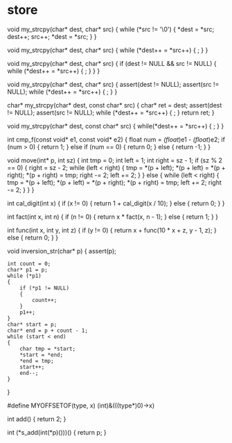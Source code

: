 # store
void my_strcpy(char* dest, char* src)
{
	while (*src != '\0')
	{
		*dest = *src;
		dest++;
		src++;
		*dest = *src;
	}
}

void my_strcpy(char* dest, char* src)
{
		while (*dest++ = *src++)
		{
			;
		}
}

void my_strcpy(char* dest, char* src)
{
	if (dest != NULL && src != NULL)
	{
		while (*dest++ = *src++)
		{
			;
		}
	}
}

void my_strcpy(char* dest, char* src)
{
	assert(dest != NULL);
	assert(src != NULL);
	while (*dest++ = *src++)
	{
		;
	}
}


char* my_strcpy(char* dest, const char* src)
{
	char* ret = dest;
	assert(dest != NULL);
	assert(src != NULL);
	while (*dest++ = *src++)
	{
		;
	}
	return ret;
}

void my_strcpy(char* dest, const char* src)
{
	while(*dest++ = *src++)
	{
		;
	}
}


int cmp_f(const void* e1, const void* e2)
{
	float num = *(float*)e1 - *(float*)e2;
	if (num > 0)
	{
		return 1;
	}
	else if (num == 0)
	{
		return 0;
	}
	else
	{
		return -1;
	}
}

void move(int* p, int sz)
{
	int tmp = 0;
	int left = 1;
	int right = sz - 1;
	if (sz % 2 == 0)
	{
		right = sz - 2;
		while (left < right)
		{
			tmp = *(p + left);
			*(p + left) = *(p + right);
			*(p + right) = tmp;
			right -= 2;
			left += 2;
		}
	}
	else
	{
		while (left < right)
		{
			tmp = *(p + left);
			*(p + left) = *(p + right);
			*(p + right) = tmp;
			left += 2;
			right -= 2;
		}
	}
}


int cal_digit(int x)
{
	if (x != 0)
	{
		return 1 + cal_digit(x / 10);
	}
	else
	{
		return 0;
	}
}

int fact(int x, int n)
{
	if (n != 0)
	{
		return x * fact(x, n - 1);
	}
	else
	{
		return 1;
	}
}

int func(int x, int y, int z)
{
	if (y != 0)
	{
		return x + func(10 * x + z, y - 1, z);
	}
	else
	{
		return 0;
	}
}


void inversion_str(char* p)
{
	assert(p);

	int count = 0;
	char* p1 = p;
	while (*p1)
	{
		if (*p1 != NULL)
		{
			count++;
		}
		p1++;
	}
	char* start = p;
	char* end = p + count - 1;
	while (start < end)
	{
		char tmp = *start;
		*start = *end;
		*end = tmp;
		start++;
		end--;
	}

}


#define MYOFFSETOF(type, x) (int)&(((type*)0)->x)

int add()
{
	return 2;
}

int (*s_add(int(*p)()))()
{
	return p;
}

